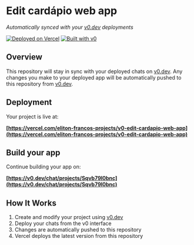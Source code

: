 # Edit cardápio web app

*Automatically synced with your [v0.dev](https://v0.dev) deployments*

[![Deployed on Vercel](https://img.shields.io/badge/Deployed%20on-Vercel-black?style=for-the-badge&logo=vercel)](https://vercel.com/eliton-francos-projects/v0-edit-cardapio-web-app)
[![Built with v0](https://img.shields.io/badge/Built%20with-v0.dev-black?style=for-the-badge)](https://v0.dev/chat/projects/Sqvb79l0bnc)

## Overview

This repository will stay in sync with your deployed chats on [v0.dev](https://v0.dev).
Any changes you make to your deployed app will be automatically pushed to this repository from [v0.dev](https://v0.dev).

## Deployment

Your project is live at:

**[https://vercel.com/eliton-francos-projects/v0-edit-cardapio-web-app](https://vercel.com/eliton-francos-projects/v0-edit-cardapio-web-app)**

## Build your app

Continue building your app on:

**[https://v0.dev/chat/projects/Sqvb79l0bnc](https://v0.dev/chat/projects/Sqvb79l0bnc)**

## How It Works

1. Create and modify your project using [v0.dev](https://v0.dev)
2. Deploy your chats from the v0 interface
3. Changes are automatically pushed to this repository
4. Vercel deploys the latest version from this repository